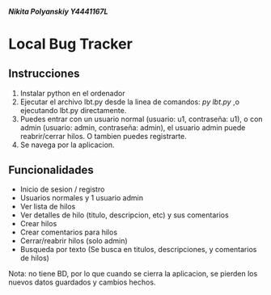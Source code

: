 ##### Nikita Polyanskiy Y4441167L

# Local Bug Tracker

## Instrucciones
1. Instalar python en el ordenador
2. Ejecutar el archivo lbt.py desde la linea de comandos: *py lbt.py* ,o ejecutando lbt.py directamente.
3. Puedes entrar con un usuario normal (usuario: u1, contraseña: u1), o con admin (usuario: admin, contraseña: admin), el usuario admin puede reabrir/cerrar hilos. O tambien puedes registrarte.
4. Se navega por la aplicacion.

## Funcionalidades
- Inicio de sesion / registro
- Usuarios normales y 1 usuario admin
- Ver lista de hilos
- Ver detalles de hilo (titulo, descripcion, etc) y sus comentarios
- Crear hilos
- Crear comentarios para hilos
- Cerrar/reabrir hilos (solo admin)
- Busqueda por texto (Se busca en titulos, descripciones, y comentarios de hilos)

Nota: no tiene BD, por lo que cuando se cierra la aplicacion, se pierden los nuevos datos guardados y cambios hechos.
